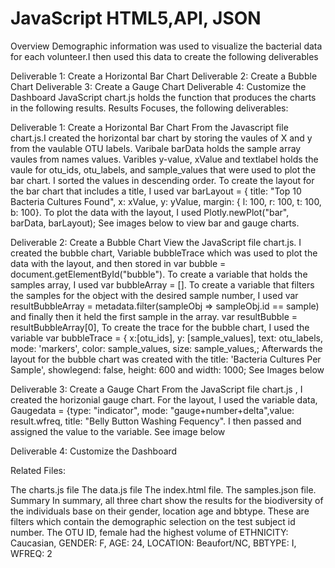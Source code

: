 # JavaScript HTML5,API, JSON
Overview
Demographic information was used to visualize the bacterial data for each volunteer.I then used this data to create the following deliverables

Deliverable 1: Create a Horizontal Bar Chart
Deliverable 2: Create a Bubble Chart
Deliverable 3: Create a Gauge Chart
Deliverable 4: Customize the Dashboard JavaScript chart.js holds the function that produces the charts in the following results.
Results
Focuses, the following deliverables:

Deliverable 1: Create a Horizontal Bar Chart
From the Javascript file chart.js.I created the horizontal bar chart by storing the vaules of X and y from the vaulable OTU labels. Varibale barData holds the sample array vaules from names values. Varibles y-value, xValue and textlabel holds the vaule for otu_ids, otu_labels, and sample_values that were used to plot the bar chart. I sorted the values in descending order. To create the layout for the bar chart that includes a title, I used var barLayout = { title: "Top 10 Bacteria Cultures Found", x: xValue, y: yValue, margin: { l: 100, r: 100, t: 100, b: 100}. To plot the data with the layout, I used
Plotly.newPlot("bar", barData, barLayout); See images below to view bar and gauge charts.





Deliverable 2: Create a Bubble Chart
View the JavaScript file chart.js. I created the bubble chart, Variable bubbleTrace which was used to plot the data with the layout, and then stored in var bubble = document.getElementById("bubble"). To create a variable that holds the samples array, I used
var bubbleArray = []. To create a variable that filters the samples for the object with the desired sample number, I used var resultBubbleArray = metadata.filter(sampleObj => sampleObj.id == sample) and finally then it held the first sample in the array. var resultBubble = resultBubbleArray[0], To create the trace for the bubble chart, I used the variable var bubbleTrace = { x:[otu_ids], y: [sample_values], text: otu_labels, mode: 'markers', color: sample_values, size: sample_values,; Afterwards the layout for the bubble chart was created with the title: 'Bacteria Cultures Per Sample', showlegend: false, height: 600 and width: 1000; See Images below

 

Deliverable 3: Create a Gauge Chart
From the JavaScript file chart.js , I created the horizonial gauge chart. For the layout, I used the variable data, Gaugedata = {type: "indicator", mode: "gauge+number+delta",value: result.wfreq, title: "Belly Button Washing Fequency". I then passed and assigned the value to the variable. See image below

 

Deliverable 4: Customize the Dashboard
 

Related Files:

The charts.js file
The data.js file
The index.html file.
The samples.json file.
Summary
In summary, all three chart show the results for the biodiversity of the individuals base on their gender, location age and bbtype. These are filters which contain the demographic selection on the test subject id number. The OTU ID, female had the highest volume of ETHNICITY: Caucasian, GENDER: F, AGE: 24, LOCATION: Beaufort/NC, BBTYPE: I, WFREQ: 2
